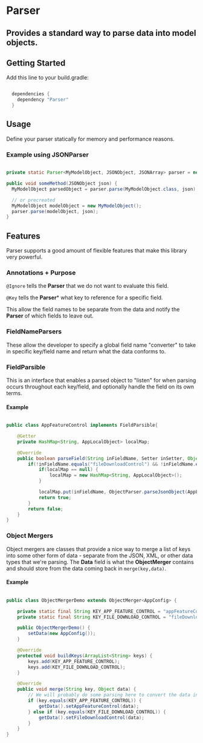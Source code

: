 # Parser

## Provides a standard way to parse data into model objects.

## Getting Started

Add this line to your build.gradle:

```groovy

  dependencies {
    dependency "Parser"
  }

```

## Usage

Define your parser statically for memory and performance reasons. 

### Example using JSONParser

```java

private static Parser<MyModelObject, JSONObject, JSONArray> parser = new JSONParser<>();

public void someMethod(JSONObject json) {
  MyModelObject parsedObject = parser.parse(MyModelObject.class, json);

  // or precreated
  MyModelObject modelObject = new MyModelObject();
  parser.parse(modelObject, json);
}

```

## Features

Parser supports a good amount of flexible features that make this library very powerful.

### Annotations + Purpose

```@Ignore``` tells the **Parser** that we do not want to evaluate this field.

```@Key``` tells the **Parser*** what key to reference for a specific field.

This allow the field names to be separate from the data and notify the **Parser** of which fields to leave out. 

### FieldNameParsers

These allow the developer to specify a global field name "converter" to take in specific key/field name and return what the data conforms to.

### FieldParsible

This is an interface that enables a parsed object to "listen" for when parsing occurs throughout each key/field, and optionally handle the field on its own terms.

#### Example

```java

public class AppFeatureControl implements FieldParsible{

    @Getter
    private HashMap<String, AppLocalObject> localMap;

    @Override
    public boolean parseField(String inFieldName, Setter inSetter, Object inData) {
        if(!inFieldName.equals("fileDownloadControl") && !inFieldName.equals("appUpdateControl")) {
            if(localMap == null) {
                localMap = new HashMap<String, AppLocalObject>();
            }

            localMap.put(inFieldName, ObjectParser.parseJsonObject(AppLocalObject.class, inData));
            return true;
        }
        return false;
    }
}

```

### Object Mergers

Object mergers are classes that provide a nice way to merge a list of keys into some other form of data - separate from the JSON, XML, or other data types that we're parsing. The **Data** field is what the **ObjectMerger** contains and should store from the data coming back in ```merge(key,data)```. 

#### Example

```java

public class ObjectMergerDemo extends ObjectMerger<AppConfig> {

    private static final String KEY_APP_FEATURE_CONTROL = "appFeatureControl";
    private static final String KEY_FILE_DOWNLOAD_CONTROL = "fileDownloadControl";

    public ObjectMergerDemo() {
        setData(new AppConfig());
    }

    @Override
    protected void buildKeys(ArrayList<String> keys) {
        keys.add(KEY_APP_FEATURE_CONTROL);
        keys.add(KEY_FILE_DOWNLOAD_CONTROL);
    }

    @Override
    public void merge(String key, Object data) {
        // We will probably do some parsing here to convert the data into the objects as well 
        if (key.equals(KEY_APP_FEATURE_CONTROL)) {
            getData().setAppFeatureControl(data);
        } else if (key.equals(KEY_FILE_DOWNLOAD_CONTROL)) {
            getData().setFileDownloadControl(data);
        }
    }
}

```